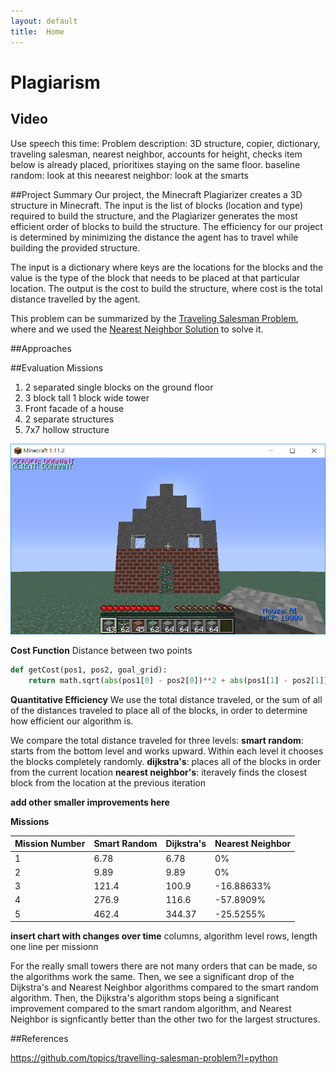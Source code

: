 ```yaml
---
layout: default
title:  Home
---
```


# Plagiarism

## Video
Use speech this time:
Problem description: 3D structure, copier, dictionary, traveling salesman, nearest neighbor, accounts for height, checks item below is already placed, prioritixes staying on the same floor.
baseline random: look at this
neearest neighbor: look at the smarts


##Project Summary
Our project, the Minecraft Plagiarizer creates a 3D structure in Minecraft. The input is the list of blocks (location and type) required to build the structure, and the Plagiarizer generates the most efficient order of blocks to build the structure. The efficiency for our project is determined by minimizing the distance the agent has to travel while building the provided structure.

The input is a dictionary where keys are the locations for the blocks and the value is the type of the block that needs to be placed at that particular location. The output is the cost to build the structure, where cost is the total distance travelled by the agent. 

This problem can be summarized by the [Traveling Salesman Problem](https://en.wikipedia.org/wiki/Travelling_salesman_problem), where  and we used the [Nearest Neighbor Solution](https://en.wikipedia.org/wiki/Nearest_neighbour_algorithm?fbclid=IwAR0C8TO1ORfp6sNmwoBE1F9ggGoWsAIZdxSdivXJWpt1BQIZaxFs0FM74Lk) to solve it.

##Approaches

##Evaluation
Missions
1. 2 separated single blocks on the ground floor
2. 3 block tall 1 block wide tower
3. Front facade of a house
4. 2 separate structures
5. 7x7 hollow structure

![Mission 4 Structure](https://raw.githubusercontent.com/thebrainygeek/plagiarism/master/docs/images/image1.PNG)

**Cost Function**
Distance between two points

```python
def getCost(pos1, pos2, goal_grid):
    return math.sqrt(abs(pos1[0] - pos2[0])**2 + abs(pos1[1] - pos2[1])**2 + abs(pos1[2] - pos2[2])**2 )
```

**Quantitative Efficiency**
We use the total distance traveled, or the sum of all of the distances traveled to place all of the blocks, in order to determine how efficient our algorithm is. 

We compare the total distance traveled for three levels:
**smart random**: starts from the bottom level and works upward. Within each level it chooses the blocks completely randomly.
**dijkstra's**: places all of the blocks in order from the current location
**nearest neighbor's**: iteravely finds the closest block from the location at the previous iteration

**add other smaller improvements here**

**Missions**

| Mission Number | Smart Random | Dijkstra's | Nearest Neighbor |
| --------- | ------- | ------- | ------- |
| 1 | 6.78 | 6.78 | 0% |
| 2 | 9.89 | 9.89 | 0% |
| 3 | 121.4 | 100.9 | -16.88633% |
| 4 | 276.9 | 116.6 | -57.8909% |
| 5 | 462.4 | 344.37 | -25.5255% | 

**insert chart with changes over time**
columns, algorithm level
rows, length
one line per missionn

For the really small towers there are not many orders that can be made, so the algorithms work the same. Then, we see a significant drop of the Dijkstra's and Nearest Neighbor algorithms compared to the smart random algorithm. Then, the Dijkstra's algorithm stops being a significant improvement compared to the smart random algorithm, and Nearest Neighbor is signficantly better than the other two for the largest structures.

##References

https://github.com/topics/travelling-salesman-problem?l=python